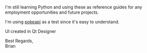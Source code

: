 I'm still learning Python and using these as reference guides for any employment opportunities and future projects.

I'm using [pokeapi](https://pokeapi.co/) as a test since it's easy to understand.

UI created in Qt Designer

Best Regards,<br/>
Brian
